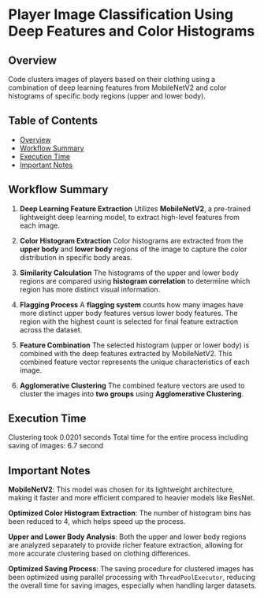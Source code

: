# Player Image Classification  Using Deep Features and Color Histograms

## Overview
Code  clusters images of players based on their clothing using a combination of deep learning features from MobileNetV2 and color histograms of specific body regions (upper and lower body). 

## Table of Contents
- [Overview](#overview)
- [Workflow Summary](#workflow-summary)
- [Execution Time](#execution-time)
- [Important Notes](#important-notes)

## Workflow Summary

1. **Deep Learning Feature Extraction**
    Utilizes **MobileNetV2**, a pre-trained  lightweight deep learning model, to extract high-level features from each image. 

2. **Color Histogram Extraction**
    Color histograms are extracted from the **upper body** and **lower body** regions of the image to capture the color distribution in specific body areas.

3. **Similarity Calculation**
    The histograms of the upper and lower body regions are compared using **histogram correlation** to determine which region has more distinct visual information.

4. **Flagging Process**
    A **flagging system** counts how many images have more distinct upper body features versus lower body features. The region with the highest count is selected for final feature extraction across the dataset.

5. **Feature Combination**
    The selected histogram (upper or lower body) is combined with the deep features extracted by MobileNetV2. This combined feature vector represents the unique characteristics of each image.

6. **Agglomerative Clustering**
    The combined feature vectors are used to cluster the images into **two groups** using **Agglomerative Clustering**.


## Execution Time

Clustering took 0.0201 seconds
Total time for the entire process including saving of images: 6.7 second

## Important Notes
**MobileNetV2**: This model was chosen for its lightweight architecture, making it faster and more efficient compared to heavier models like ResNet. 
  
 **Optimized Color Histogram Extraction**: The number of histogram bins has been reduced to 4, which helps speed up the process.

 **Upper and Lower Body Analysis**: Both the upper and lower body regions are analyzed separately to provide richer feature extraction, allowing for more accurate clustering based on clothing differences.

**Optimized Saving Process**: The saving procedure for clustered images has been optimized using parallel processing with `ThreadPoolExecutor`, reducing the overall time for saving images, especially when handling larger datasets.


